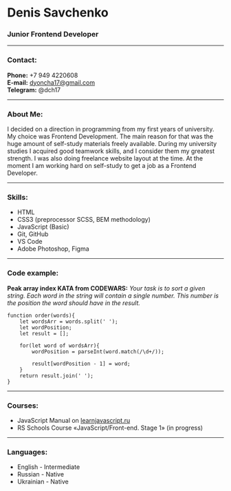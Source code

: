 # Denis Savchenko

### Junior Frontend Developer

---

### Contact:

**Phone:** +7 949 4220608  
**E-mail:** dyoncha17@gmail.com  
**Telegram:** @dch17

---

### About Me:

I decided on a direction in programming from my first years of university. My choice was Frontend Development. The main reason for that was the huge amount of self-study materials freely available.
During my university studies I acquired good teamwork skills, and I consider them my greatest strength. I was also doing freelance website layout at the time.
At the moment I am working hard on self-study to get a job as a Frontend Developer.

---

### Skills:

- HTML
- CSS3 (preprocessor SCSS, BEM methodology)
- JavaScript (Basic)
- Git, GitHub
- VS Code
- Adobe Photoshop, Figma

---

### Code example:

**Peak array index KATA from CODEWARS:** _Your task is to sort a given string. Each word in the string will contain a single number. This number is the position the word should have in the result._

    function order(words){
        let wordsArr = words.split(' ');
        let wordPosition;
        let result = [];

        for(let word of wordsArr){
            wordPosition = parseInt(word.match(/\d+/));

            result[wordPosition - 1] = word;
        }
        return result.join(' ');
    }

---

### Courses:

- JavaScript Manual on [learnjavascript.ru](https://learn.javascript.ru/)
- RS Schools Course «JavaScript/Front-end. Stage 1» (in progress)

---

### Languages:

- English - Intermediate
- Russian - Native
- Ukrainian - Native
